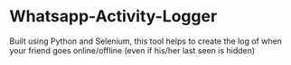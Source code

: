 # Whatsapp-Activity-Logger

Built using Python and Selenium, this tool helps to create the log of when your friend goes online/offline (even if his/her last seen is hidden)